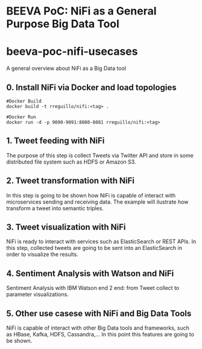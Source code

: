 # BEEVA PoC: NiFi as a General Purpose Big Data Tool

# beeva-poc-nifi-usecases
A general overview about NiFi as a Big Data tool 

## 0. Install NiFi via Docker and load topologies

```{r, engine='bash', count_lines}
#Docker Build
docker build -t rreguillo/nifi:<tag> .

#Docker Run
docker run -d -p 9090-9091:8080-8081 rreguillo/nifi:<tag>
```

## 1. Tweet feeding with NiFi

The purpose of this step is collect Tweets via Twitter API and store in some distributed file system such as HDFS or Amazon S3.

## 2. Tweet transformation with NiFi

In this step is going to be shown how NiFi is capable of interact with microservices sending and receiving data. The example will ilustrate how transform a tweet into semantic triples. 

## 3. Tweet visualization with NiFi

NiFi is ready to interact with services such as ElasticSearch or REST APIs. In this step, collected tweets are going to be sent into an ElasticSearch in order to visualize the results. 

## 4. Sentiment Analysis with Watson and NiFi

Sentiment Analysis with IBM Watson end 2 end: from Tweet collect to parameter visualizations. 

## 5. Other use casese with NiFi and Big Data Tools

NiFi is capable of interact with other Big Data tools and frameworks, such as HBase, Kafka, HDFS, Cassandra,... In this point this features are going to be shown. 